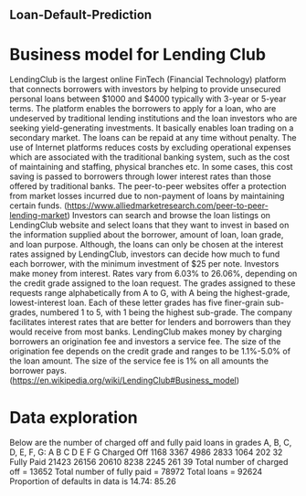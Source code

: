 ## Loan-Default-Prediction
# Business model for Lending Club
LendingClub is the largest online FinTech (Financial Technology) platform that connects borrowers with investors by helping to provide unsecured personal loans between $1000 and $4000 typically with 3-year or 5-year terms. The platform enables the borrowers to apply for a loan, who are undeserved by traditional lending institutions and the loan investors who are seeking yield-generating investments. It basically enables loan trading on a secondary market.
The loans can be repaid at any time without penalty. The use of Internet platforms reduces costs by excluding operational expenses which are associated with the traditional banking system, such as the cost of maintaining and staffing, physical branches etc. In some cases, this cost saving is passed to borrowers through lower interest rates than those offered by traditional banks. The peer-to-peer websites offer a protection from market losses incurred due to non-payment of loans by maintaining certain funds. (https://www.alliedmarketresearch.com/peer-to-peer-lending-market)
Investors can search and browse the loan listings on LendingClub website and select loans that they want to invest in based on the information supplied about the borrower, amount of loan, loan grade, and loan purpose. Although, the loans can only be chosen at the interest rates assigned by LendingClub, investors can decide how much to fund each borrower, with the minimum investment of $25 per note. Investors make money from interest. Rates vary from 6.03% to 26.06%, depending on the credit grade assigned to the loan request. The grades assigned to these requests range alphabetically from A to G, with A being the highest-grade, lowest-interest loan. Each of these letter grades has five finer-grain sub-grades, numbered 1 to 5, with 1 being the highest sub-grade. The company facilitates interest rates that are better for lenders and borrowers than they would receive from most banks.
LendingClub makes money by charging borrowers an origination fee and investors a service fee. The size of the origination fee depends on the credit grade and ranges to be 1.1%-5.0% of the loan amount. The
size of the service fee is 1% on all amounts the borrower pays. (https://en.wikipedia.org/wiki/LendingClub#Business_model)
# Data exploration
Below are the number of charged off and fully paid loans in grades A, B, C, D, E, F, G:
A B C D E F G Charged Off 1168 3367 4986 2833 1064 202 32 Fully Paid 21423 26156 20610 8238 2245 261 39 Total number of charged off = 13652 Total number of fully paid = 78972 Total loans = 92624 Proportion of defaults in data is 14.74: 85.26

